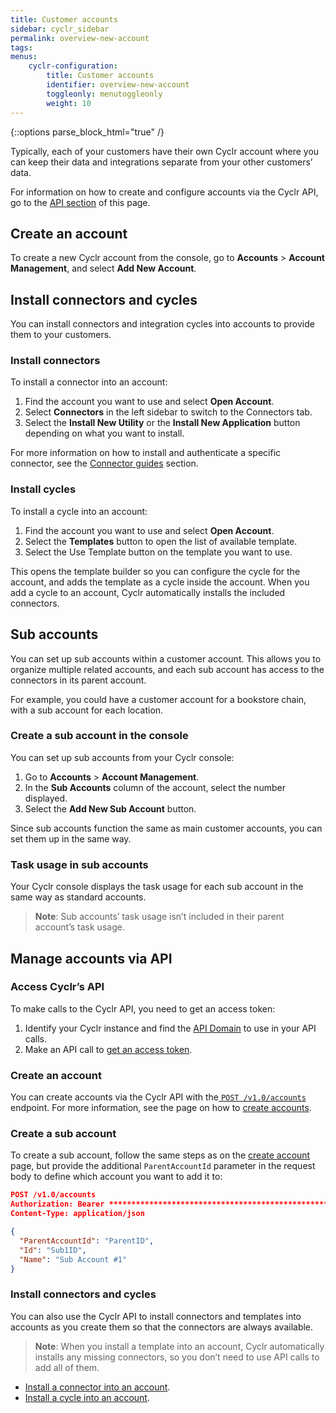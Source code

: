 ```yaml
---
title: Customer accounts
sidebar: cyclr_sidebar
permalink: overview-new-account
tags: 
menus:
    cyclr-configuration:
        title: Customer accounts
        identifier: overview-new-account
        toggleonly: menutoggleonly
        weight: 10
---
```

{::options parse_block_html="true" /}
<section class="card">

Typically, each of your customers have their own Cyclr account where you can keep their data and integrations separate from your other customers’ data.

For information on how to create and configure accounts via the Cyclr API, go to the [API section](#manage-accounts-via-apiI) of this page.

</section>
<section class="card">

## Create an account

To create a new Cyclr account from the console, go to **Accounts** > **Account Management**, and select **Add New Account**.

</section>
<section class="card">

## Install connectors and cycles

You can install connectors and integration cycles into accounts to provide them to your customers. 

### Install connectors

To install a connector into an account:

1.  Find the account you want to use and select **Open Account**.
2.  Select **Connectors** in the left sidebar to switch to the Connectors tab.
3.  Select the **Install New Utility** or the **Install New Application** button depending on what you want to install.

For more information on how to install and authenticate a specific connector, see the [Connector guides](connector-guides) section.

### Install cycles

To install a cycle into an account:

1.  Find the account you want to use and select **Open Account**.
2.  Select the **Templates** button to open the list of available template.
3.  Select the Use Template button on the template you want to use.

This opens the template builder so you can configure the cycle for the account, and adds the template as a cycle inside the account. When you add a cycle to an account, Cyclr automatically installs the included connectors.


</section>
<section class="card">

## Sub accounts

You can set up sub accounts within a customer account. This allows you to organize multiple related accounts, and each sub account has access to the connectors in its parent account.

For example, you could have a customer account for a bookstore chain, with a sub account for each location.

### Create a sub account in the console

You can set up sub accounts from your Cyclr console:

1. Go to **Accounts** > **Account Management**.
2. In the **Sub Accounts** column of the account, select the number displayed.
3. Select the **Add New Sub Account** button.

Since sub accounts function the same as main customer accounts, you can set them up in the same way.

### Task usage in sub accounts

Your Cyclr console displays the task usage for each sub account in the same way as standard accounts. 

> **Note**: Sub accounts’ task usage isn’t included in their parent account’s task usage.

</section>
<section class="card">

## Manage accounts via API

### Access Cyclr’s API

To make calls to the Cyclr API, you need to get an access token:

1. Identify your Cyclr instance and find the [API Domain](http://cyclr-api-authentication#api-domain) to use in your API calls.
2. Make an API call to [get an access token](http://cyclr-api-authentication#access-token).

### Create an account

You can create accounts via the Cyclr API with the[ `POST /v1.0/accounts`](https://api.cyclr.com/docs/index#!/Accounts/Accounts_Create_POST) endpoint. For more information, see the page on how to [create accounts](create-account).

### Create a sub account

To create a sub account, follow the same steps as on the [create account](http://create-account) page, but provide the additional `ParentAccountId` parameter in the request body to define which account you want to add it to:

```json
POST /v1.0/accounts
Authorization: Bearer ****************************************************************
Content-Type: application/json

{
  "ParentAccountId": "ParentID",
  "Id": "Sub1ID",
  "Name": "Sub Account #1"
}
```

### Install connectors and cycles

You can also use the Cyclr API to install connectors and templates into accounts as you create them so that the connectors are always available. 

> **Note**: When you install a template into an account, Cyclr automatically installs any missing connectors, so you don’t need to use API calls to add all of them.

* [Install a connector into an account](install-connectors).
* [Install a cycle into an account](install-cycle).

</section>
